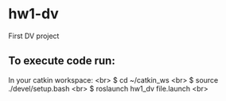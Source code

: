 # hw1-dv

First DV project

## To execute code run:

In your catkin workspace: <br\>
    $ cd ~/catkin_ws <br\>
    $ source ./devel/setup.bash <br\>
    $ roslaunch hw1_dv file.launch <br\>